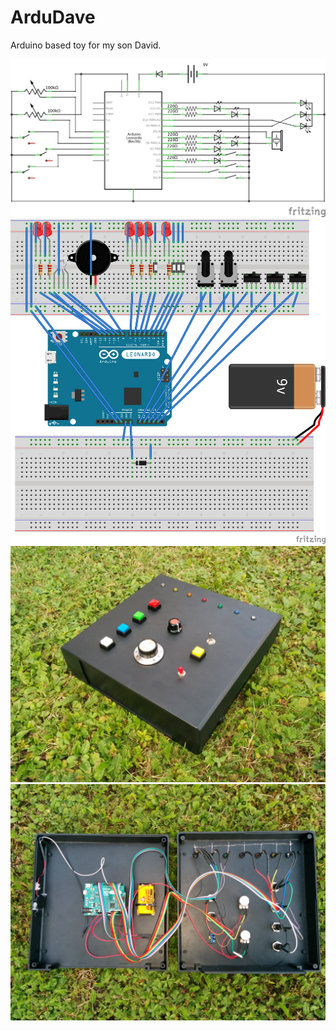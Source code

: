 # ArduDave

Arduino based toy for my son David.

![Scheme](https://raw.githubusercontent.com/onovy/ardudave/master/scheme.png "Scheme")
![Scheme2](https://raw.githubusercontent.com/onovy/ardudave/master/scheme2.png "Scheme 2")
![Photo1](https://raw.githubusercontent.com/onovy/ardudave/master/photos/1.jpg "Photo 1")
![Photo2](https://raw.githubusercontent.com/onovy/ardudave/master/photos/2.jpg "Photo 2")

